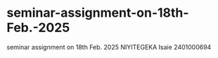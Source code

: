 # seminar-assignment-on-18th-Feb.-2025
seminar assignment on 18th Feb. 2025
NIYITEGEKA Isaie 2401000694
